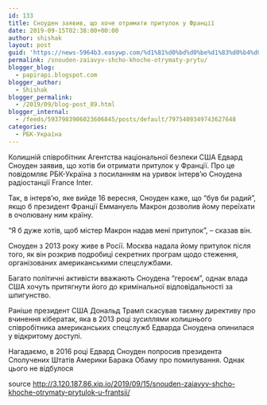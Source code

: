 ```yaml
---
id: 133
title: Сноуден заявив, що хоче отримати притулок у Франції
date: 2019-09-15T02:38:00+00:00
author: shishak
layout: post
guid: 'https://news-5964b3.easywp.com/%d1%81%d0%bd%d0%be%d1%83%d0%b4%d0%b5%d0%bd-%d0%b7%d0%b0%d1%8f%d0%b2%d0%b8%d0%b2-%d1%89%d0%be-%d1%85%d0%be%d1%87%d0%b5-%d0%be%d1%82%d1%80%d0%b8%d0%bc%d0%b0%d1%82%d0%b8-%d0%bf%d1%80%d0%b8%d1%82%d1%83/'
permalink: /snouden-zaiavyv-shcho-khoche-otrymaty-prytu/
blogger_blog:
  - papirapi.blogspot.com
blogger_author:
  - Shishak
blogger_permalink:
  - /2019/09/blog-post_89.html
blogger_internal:
  - /feeds/5937983906023606845/posts/default/7975409349743627648
categories:
  - РБК-Україна
---
```

Колишній співробітник Агентства національної безпеки США Едвард Сноуден заявив, що хотів би отримати притулок у Франції. Про це повідомляє РБК-Україна з посиланням на уривок інтерв&#8217;ю Сноудена радіостанції France Inter.

Так, в інтерв&#8217;ю, яке вийде 16 вересня, Сноуден каже, що “був би радий”, якщо б президент Франції Еммануель Макрон дозволив йому переїхати в очолювану ним країну.

“Я б дуже хотів, щоб містер Макрон надав мені притулок”, – сказав він.

Сноуден з 2013 року живе в Росії. Москва надала йому притулок після того, як він розкрив подробиці секретних програм щодо стеження, організованих американськими спецслужбами.

Багато політичні активісти вважають Сноудена “героєм”, однак влада США хочуть притягнути його до кримінальної відповідальності за шпигунство.

Раніше президент США Дональд Трамп скасував таємну директиву про вчинення кібератак, яка в 2013 році зусиллями колишнього співробітника американських спецслужб Едварда Сноудена опинилася у відкритому доступі.

Нагадаємо, в 2016 році Едвард Сноуден попросив президента Сполучених Штатів Америки Барака Обаму про помилування. Однак цього не відбулося

source <http://3.120.187.86.xip.io/2019/09/15/snouden-zaiavyv-shcho-khoche-otrymaty-prytulok-u-frantsii/>